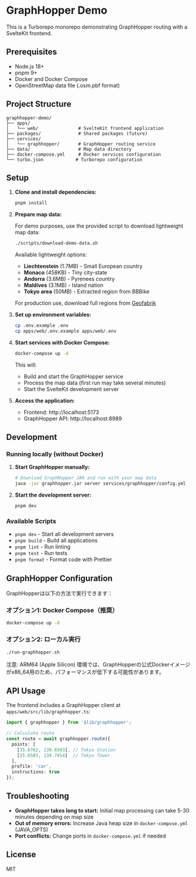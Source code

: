 # GraphHopper Demo

This is a Turborepo monorepo demonstrating GraphHopper routing with a SvelteKit frontend.

## Prerequisites

- Node.js 18+
- pnpm 9+
- Docker and Docker Compose
- OpenStreetMap data file (.osm.pbf format)

## Project Structure

```
graphhopper-demo/
├── apps/
│   └── web/               # SvelteKit frontend application
├── packages/              # Shared packages (future)
├── services/
│   └── graphhopper/       # GraphHopper routing service
├── data/                  # Map data directory
├── docker-compose.yml     # Docker services configuration
└── turbo.json            # Turborepo configuration
```

## Setup

1. **Clone and install dependencies:**
   ```bash
   pnpm install
   ```

2. **Prepare map data:**
   
   For demo purposes, use the provided script to download lightweight map data:
   ```bash
   ./scripts/download-demo-data.sh
   ```
   
   Available lightweight options:
   - **Liechtenstein** (1.7MB) - Small European country
   - **Monaco** (458KB) - Tiny city-state
   - **Andorra** (3.6MB) - Pyrenees country
   - **Maldives** (3.1MB) - Island nation
   - **Tokyo area** (50MB) - Extracted region from BBBike
   
   For production use, download full regions from [Geofabrik](https://download.geofabrik.de/)

3. **Set up environment variables:**
   ```bash
   cp .env.example .env
   cp apps/web/.env.example apps/web/.env
   ```

4. **Start services with Docker Compose:**
   ```bash
   docker-compose up -d
   ```

   This will:
   - Build and start the GraphHopper service
   - Process the map data (first run may take several minutes)
   - Start the SvelteKit development server

5. **Access the application:**
   - Frontend: http://localhost:5173
   - GraphHopper API: http://localhost:8989

## Development

### Running locally (without Docker)

1. **Start GraphHopper manually:**
   ```bash
   # Download GraphHopper JAR and run with your map data
   java -jar graphhopper.jar server services/graphhopper/config.yml
   ```

2. **Start the development server:**
   ```bash
   pnpm dev
   ```

### Available Scripts

- `pnpm dev` - Start all development servers
- `pnpm build` - Build all applications
- `pnpm lint` - Run linting
- `pnpm test` - Run tests
- `pnpm format` - Format code with Prettier

## GraphHopper Configuration

GraphHopperは以下の方法で実行できます：

### オプション1: Docker Compose（推奨）
```bash
docker-compose up -d
```

### オプション2: ローカル実行
```bash
./run-graphhopper.sh
```

注意: ARM64 (Apple Silicon) 環境では、GraphHopperの公式Dockerイメージがx86_64用のため、パフォーマンスが低下する可能性があります。

## API Usage

The frontend includes a GraphHopper client at `apps/web/src/lib/graphhopper.ts`:

```typescript
import { graphhopper } from '$lib/graphhopper';

// Calculate route
const route = await graphhopper.route({
  points: [
    [35.6762, 139.6503], // Tokyo Station
    [35.6585, 139.7454]  // Tokyo Tower
  ],
  profile: 'car',
  instructions: true
});
```

## Troubleshooting

- **GraphHopper takes long to start:** Initial map processing can take 5-30 minutes depending on map size
- **Out of memory errors:** Increase Java heap size in `docker-compose.yml` (JAVA_OPTS)
- **Port conflicts:** Change ports in `docker-compose.yml` if needed

## License

MIT